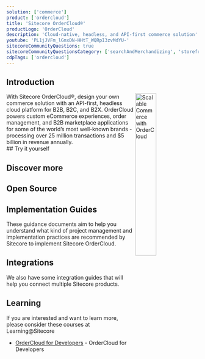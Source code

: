 ```yaml
---
solution: ['commerce']
product: ['ordercloud']
title: 'Sitecore OrderCloud®'
productLogo: 'OrderCloud'
description: 'Cloud-native, headless, and API-first commerce solution'
youtube: 'PL1jJVFm_lGnxDN-HHtT_WQRpI3zvMdYU-'
sitecoreCommunityQuestions: true
sitecoreCommunityQuestionsCategory: ['searchAndMerchandizing', 'storefrontsAndMarketplaces', 'orderManagement']
cdpTags: ['ordercloud']
---
```


## Introduction

<img src="/images/products/ordercloud/scalable-commerce.svg" alt="Scalable Commerce with OrderCloud" width="33%" align="right" />
With Sitecore OrderCloud®, design your own commerce solution with an API-first, headless cloud platform for B2B, B2C, and B2X. OrderCloud powers custom eCommerce experiences, order management, and B2B marketplace applications for some of the world’s most well-known brands - processing over 25 million transactions and $5 billion in revenue annually.

<br />
## Try it yourself

<Row columns={3}>
<Article title="Get Started Now!" description="Four chapters that will introduce you to essential OrderCloud API concepts." link="https://ordercloud.io/learn/getting-started/welcome-to-ordercloud" />
<Repository framework="Javascript" repositoryUrl="https://github.com/ordercloud-api" name="OrderCloud API" description="Check out all our repositories on GitHub" />
<Repository framework="DotNet" name="Headstart" description="A complete and opinionated eCommerce solution using OrderCloud - built with .NET Core and Angular" repositoryUrl="https://github.com/ordercloud-api/headstart" />
</Row>

<VideoPromo youTubeId="3bHgafJShGM" title="OrderCloud + Next.js" description="See how easy it is to setup an instance of Next.js Commerce powered by Sitecore OrderCloud. Rob will walk you through starting from a blank project, all the way to having a complete development environment with working CI/CD pipeline pushing changes out to Vercel." className="clear-both" />

## Discover more

<Row columns={2}>
<Link title="Platform Overview" link="https://ordercloud.io/discover/platform-overview" />
<Link title="Knowledge Base" link="https://ordercloud.io/knowledge-base" />
<Link title="Ordercloud Feature Guide" link="https://www.sitecore.com/resources/index/guide/ordercloud-feature-guide" />
<Link title="API Reference" link="https://ordercloud.io/api-reference" />
</Row>

## Open Source

<Row columns={3}>
<Repository framework="Npm" name="@ordercloud/seeding" description="A CLI to download and upload serialized representations of full ordercloud marketplaces." repositoryUrl="https://github.com/ordercloud-api/ordercloud-seed" />
<Repository framework="Javascript" name="JavaScript SDK" description="The official Javascript SDK for the OrderCloud eCommerce platform" repositoryUrl="https://github.com/ordercloud-api/ordercloud-javascript-sdk" />
<Repository framework="DotNet" name=".NET SDK" description="The official .NET SDK for the OrderCloud eCommerce platform" repositoryUrl="https://github.com/ordercloud-api/ordercloud-dotnet-sdk" />
</Row>

## Implementation Guides

These guidance documents aim to help you understand what kind of project management and implementation practices are recommended by Sitecore to implement Sitecore OrderCloud.
<Row columns={2}>

  <Article title="Project Management guidance deck" imageUrl="https://delivery-sitecore.sitecorecontenthub.cloud/api/public/content/project-management-template?v=801bd3b1" link="https://delivery-sitecore.sitecorecontenthub.cloud/api/public/content/ordercloud-projectmanagement-template?v=358c0620" hideLinkText="true" />
  <Article title="Estimation guidance document" imageUrl="https://delivery-sitecore.sitecorecontenthub.cloud/api/public/content/estimation-guidance-excel?v=2adca1dc" link="https://delivery-sitecore.sitecorecontenthub.cloud/api/public/content/sitecore-estimation-guidance-excel?v=08607023" hideLinkText="true" />
</Row>

## Integrations

We also have some integration guides that will help you connect multiple Sitecore products.
<Row columns={2}>

<Link title="Integrating Sitecore OrderCloud with Sitecore Send" link="/learn/integrations/send-oc" />
<Link title="Integrating Sitecore OrderCloud with Sitecore CDP" link="/learn/integrations/oc-cdp"/>
<Link title="Sharing Events between Sitecore OrderCloud, Sitecore Discover & Sitecore Send" link="https://ordercloud.io/knowledge-base/tracking-events" />
</Row>

<VideoPromo
  youTubeId="ati9lB4n_2o"
  title="Vercel Next.js conference"
  description="Replay the Next.js Conf and watch Pieter Brinkman, VP Technical Marketing, showing you how to use Next.js Commerce and Sitecore OrderCloud to build a B2C storefront in 5 minutes."
  isImageLeft={true} />

## Learning

If you are interested and want to learn more, please consider these courses at Learning@Sitecore

- [OrderCloud for Developers](https://learning.sitecore.com/learn/learning_plan/view/24/ordercloud-for-developers) - OrderCloud for Developers
